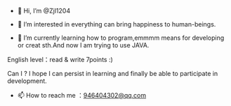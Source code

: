 - 👋 Hi, I’m @Zjl1204

- 👀 I’m interested in everything can bring happiness to human-beings.

- 🌱 I’m currently learning how to program,emmmm means for developing or creat sth.And now I am trying to use JAVA.

English level：read & write 7points :)

Can I ? I hope I can persist in learning and finally be able to participate in development.

- 📫 How to reach me ：946404302@qq.com

<!---
Zjl1204/Zjl1204 is a ✨ special ✨ repository because its `README.md` (this file) appears on your GitHub profile.
You can click the Preview link to take a look at your changes.
--->
